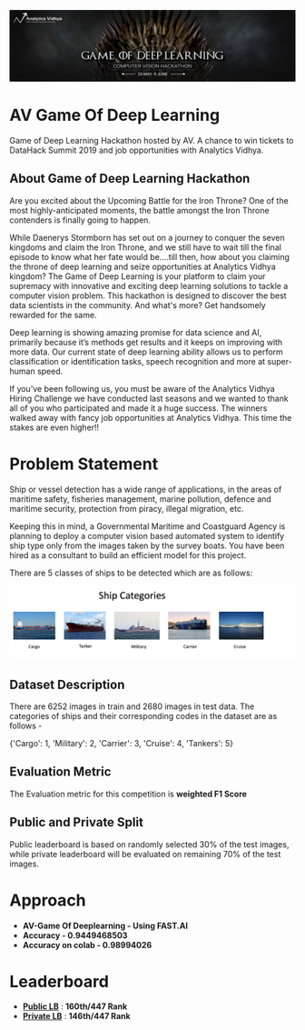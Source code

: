 ![title](godl.jpg)

# AV Game Of Deep Learning
Game of Deep Learning Hackathon hosted by AV. A chance to win tickets to DataHack Summit 2019 and job opportunities with Analytics Vidhya.

## About Game of Deep Learning Hackathon
Are you excited about the Upcoming Battle for the Iron Throne? One of the most highly-anticipated moments, the battle amongst the Iron Throne contenders is finally going to happen.

While Daenerys Stormborn has set out on a journey to conquer the seven kingdoms and claim the Iron Throne, and we still have to wait till the final episode to know what her fate would be....till then, how about you claiming the throne of deep learning and seize opportunities at Analytics Vidhya kingdom? The Game of Deep Learning is your platform to claim your supremacy with innovative and exciting deep learning solutions to tackle a computer vision problem. This hackathon is designed to discover the best data scientists in the community. And what's more? Get handsomely rewarded for the same.

Deep learning is showing amazing promise for data science and AI, primarily because it’s methods get results and it keeps on improving with more data. Our current state of deep learning ability allows us to perform classification or identification tasks, speech recognition and more at super-human speed.

If you’ve been following us, you must be aware of the Analytics Vidhya Hiring Challenge we have conducted last seasons and we wanted to thank all of you who participated and made it a huge success. The winners walked away with fancy job opportunities at Analytics Vidhya. This time the stakes are even higher!!

# Problem Statement
Ship or vessel detection has a wide range of applications, in the areas of maritime safety,  fisheries management, marine pollution, defence and maritime security, protection from piracy, illegal migration, etc.

Keeping this in mind, a Governmental Maritime and Coastguard Agency is planning to deploy a computer vision based automated system to identify ship type only from the images taken by the survey boats. You have been hired as a consultant to build an efficient model for this project.

There are 5 classes of ships to be detected which are as follows:

![title](ship.png)

## Dataset Description
There are 6252 images in train and 2680 images in test data. The categories of ships and their corresponding codes in the dataset are as follows -


{'Cargo': 1, 
'Military': 2, 
'Carrier': 3, 
'Cruise': 4, 
'Tankers': 5}

## Evaluation Metric
The Evaluation metric for this competition is **weighted F1 Score**

## Public and Private Split
Public leaderboard is based on randomly selected 30% of the test images, while private leaderboard will be evaluated on remaining 70% of the test images.

# Approach
* **AV-Game Of Deeplearning - Using FAST.AI**
* **Accuracy - 0.9449468503**
* **Accuracy on colab - 0.98994026**



# Leaderboard

* **[Public LB](https://datahack.analyticsvidhya.com/contest/game-of-deep-learning/lb)** : **160th/447 Rank**
* **[Private LB](https://datahack.analyticsvidhya.com/contest/game-of-deep-learning/pvt_lb)** : **146th/447 Rank**
